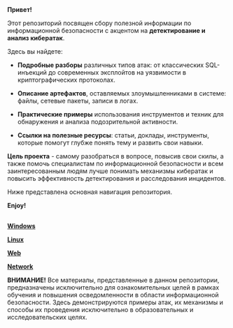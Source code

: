 ##   
**Привет!**

Этот репозиторий посвящен сбору полезной информации по информационной безопасности с акцентом на **детектирование и анализ кибератак**.

Здесь вы найдете:

- **Подробные разборы** различных типов атак: от классических SQL-инъекций до современных эксплойтов на уязвимости в криптографических протоколах.
    
- **Описание артефактов**, оставляемых злоумышленниками в системе: файлы, сетевые пакеты, записи в логах.
    
- **Практические примеры** использования инструментов и техник для обнаружения и анализа подозрительной активности.
    
- **Ссылки на полезные ресурсы**: статьи, доклады, инструменты, которые помогут глубже понять тему и развить свои навыки.
    

**Цель проекта** - самому разобраться в вопросе, повысив свои скилы, а также помочь специалистам по информационной безопасности и всем заинтересованным людям лучше понимать механизмы кибератак и повысить эффективность детектирования и расследования инцидентов.

Ниже представлена основная навигация репозитория.

**Enjoy!**
##


**[Windows](Cyber%20Security%20Collection/Windows.md)**

**[Linux](Cyber%20Security%20Collection/Linux.md)**

**[Web](Cyber%20Security%20Collection/Web.md)**

**[Network](Cyber%20Security%20Collection/Network.md)**


**ВНИМАНИЕ!** Все материалы, представленные в данном репозитории, предназначены исключительно для ознакомительных целей в рамках обучения и повышения осведомленности в области информационной безопасности. Здесь демонстрируются примеры атак, их механизмы и способы их проведения исключительно в образовательных и исследовательских целях. 
